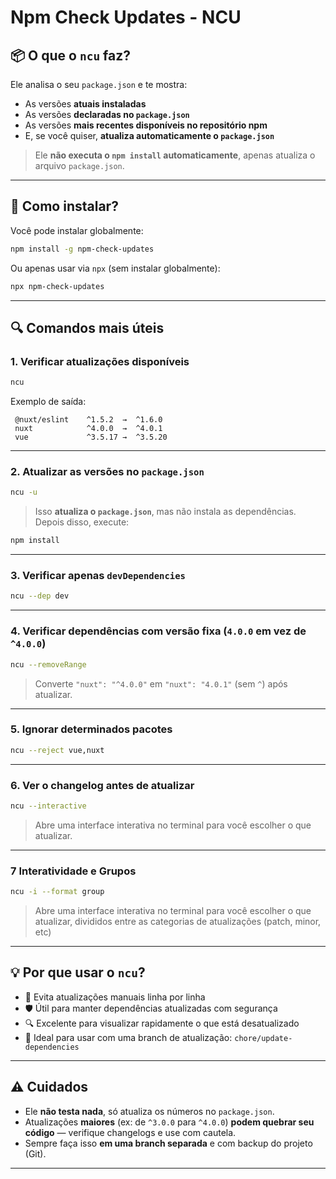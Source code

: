 # Npm Check Updates - NCU

## 📦 O que o `ncu` faz?

Ele analisa o seu `package.json` e te mostra:

* As versões **atuais instaladas**
* As versões **declaradas no `package.json`**
* As versões **mais recentes disponíveis no repositório npm**
* E, se você quiser, **atualiza automaticamente o `package.json`**

> Ele **não executa o `npm install` automaticamente**, apenas atualiza o arquivo `package.json`.

---

## 🔧 Como instalar?

Você pode instalar globalmente:

```bash
npm install -g npm-check-updates
```

Ou apenas usar via `npx` (sem instalar globalmente):

```bash
npx npm-check-updates
```

---

## 🔍 Comandos mais úteis

### 1. Verificar atualizações disponíveis

```bash
ncu
```

Exemplo de saída:

```
 @nuxt/eslint    ^1.5.2  →  ^1.6.0
 nuxt            ^4.0.0  →  ^4.0.1
 vue             ^3.5.17 →  ^3.5.20
```

---

### 2. Atualizar as versões no `package.json`

```bash
ncu -u
```

> Isso **atualiza o `package.json`**, mas não instala as dependências.
> Depois disso, execute:

```bash
npm install
```

---

### 3. Verificar apenas `devDependencies`

```bash
ncu --dep dev
```

---

### 4. Verificar dependências com versão fixa (`4.0.0` em vez de `^4.0.0`)

```bash
ncu --removeRange
```

> Converte `"nuxt": "^4.0.0"` em `"nuxt": "4.0.1"` (sem `^`) após atualizar.

---

### 5. Ignorar determinados pacotes

```bash
ncu --reject vue,nuxt
```

---

### 6. Ver o changelog antes de atualizar

```bash
ncu --interactive
```

> Abre uma interface interativa no terminal para você escolher o que atualizar.

---
### 7 Interatividade e Grupos

```bash
ncu -i --format group
```

> Abre uma interface interativa no terminal para você escolher o que atualizar, divididos entre as categorias de atualizações (patch, minor, etc)

---

## 💡 Por que usar o `ncu`?

* 📌 Evita atualizações manuais linha por linha
* 🛡️ Útil para manter dependências atualizadas com segurança
* 🔍 Excelente para visualizar rapidamente o que está desatualizado
* 🧪 Ideal para usar com uma branch de atualização: `chore/update-dependencies`

---

## ⚠️ Cuidados

* Ele **não testa nada**, só atualiza os números no `package.json`.
* Atualizações **maiores** (ex: de `^3.0.0` para `^4.0.0`) **podem quebrar seu código** — verifique changelogs e use com cautela.
* Sempre faça isso **em uma branch separada** e com backup do projeto (Git).

---